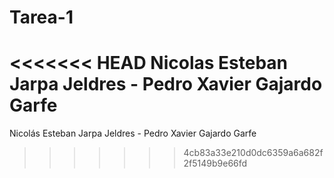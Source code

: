 # Tarea-1
<<<<<<< HEAD
Nicolas Esteban Jarpa Jeldres - Pedro Xavier Gajardo Garfe
=======
Nicolás Esteban Jarpa Jeldres - Pedro Xavier Gajardo Garfe
>>>>>>> 4cb83a33e210d0dc6359a6a682f2f5149b9e66fd
